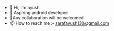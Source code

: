 - 👋 Hi, I’m ayush
- 👀 Aspiring android developer
- 💞️Any collaboration will be welcomed
- 📫 How to reach me :- sarafayush130@gmail.com

<!---
123ayush-abs/123ayush-abs is a ✨ special ✨ repository because its `README.md` (this file) appears on your GitHub profile.
You can click the Preview link to take a look at your changes.
--->
